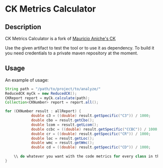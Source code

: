 # CK Metrics Calculator

## Description

CK Metrics Calculator is a fork of [Mauricio Aniche's CK](https://github.com/mauricioaniche/ck)


Use the given artifact to test the tool or to use it as dependency. To build it you need credentials to a private maven repository at the moment. 

## Usage

An example of usage:

```java
String path = "/path/to/project/to/analyze/"
ReducedCK myCk = new ReducedCK();
CKReport report = myCk.calculate(path);
Collection<CKNumber> report = report.all();

for (CKNumber result : allReport) {
			double c3 = ((double) result.getSpecific("C3")) / 1000;
			double cbo = result.getCbo();
			double lcom = result.getLcom();
			double ccbc = ((double) result.getSpecific("CCBC")) / 1000;
			double cr = ((double) result.getSpecific("CR")) / 1000;
			double loc = result.getLoc();
			double wmc = result.getWmc();
			double cd = ((double) result.getSpecific("CD")) / 1000;
			
	\\ do whatever you want with the code metrics for every class in the project
}
```
